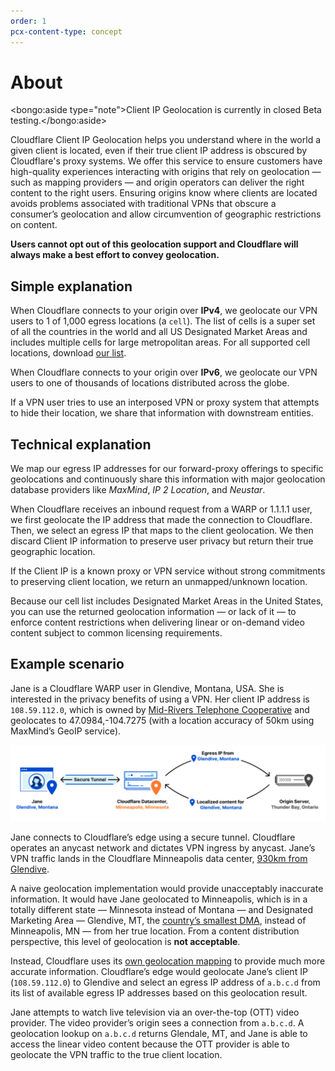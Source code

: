 ```yaml
---
order: 1
pcx-content-type: concept
---
```


# About

<bongo:aside type="note">Client IP Geolocation is currently in closed Beta testing.</bongo:aside>

Cloudflare Client IP Geolocation helps you understand where in the world a given client is located, even if their true client IP address is obscured by Cloudflare's proxy systems. We offer this service to ensure customers have high-quality experiences interacting with origins that rely on geolocation — such as mapping providers — and origin operators can deliver the right content to the right users. Ensuring origins know where clients are located avoids problems associated with traditional VPNs that obscure a consumer’s geolocation and allow circumvention of geographic restrictions on content.

**Users cannot opt out of this geolocation support and Cloudflare will always make a best effort to convey geolocation.**

## Simple explanation

When Cloudflare connects to your origin over **IPv4**, we geolocate our VPN users to 1 of 1,000 egress locations (a `cell`). The list of cells is a super set of all the countries in the world and all US Designated Market Areas and includes multiple cells for large metropolitan areas. For all supported cell locations, download [our list](https://api.cloudflare.com/local-ip-ranges.csv).

When Cloudflare connects to your origin over **IPv6**, we geolocate our VPN users to one of thousands of locations distributed across the globe.

If a VPN user tries to use an interposed VPN or proxy system that attempts to hide their location, we share that information with downstream entities.

## Technical explanation

We map our egress IP addresses for our forward-proxy offerings to specific geolocations and continuously share this information with major geolocation database providers like _MaxMind_, _IP 2 Location_, and _Neustar_.

When Cloudflare receives an inbound request from a WARP or 1.1.1.1 user, we first geolocate the IP address that made the connection to Cloudflare. Then, we select an egress IP that maps to the client geolocation. We then discard Client IP information to preserve user privacy but return their true geographic location.

If the Client IP is a known proxy or VPN service without strong commitments to preserving client location, we return an unmapped/unknown location.

Because our cell list includes Designated Market Areas in the United States, you can use the returned geolocation information — or lack of it — to enforce content restrictions when delivering linear or on-demand video content subject to common licensing requirements.

## Example scenario

Jane is a Cloudflare WARP user in Glendive, Montana, USA. She is interested in the privacy benefits of using a VPN. Her client IP address is `108.59.112.0`, which is owned by [Mid-Rivers Telephone Cooperative](https://bgp.he.net/AS11961) and geolocates to 47.0984,-104.7275 (with a location accuracy of 50km using MaxMind’s GeoIP service).

![Cloudflare reports accurate location information, even over VPN](static/client-ip-geolocation-example.png)

Jane connects to Cloudflare’s edge using a secure tunnel. Cloudflare operates an anycast network and dictates VPN ingress by anycast. Jane’s VPN traffic lands in the Cloudflare Minneapolis data center, [930km from Glendive](http://www.gcmap.com/mapui?P=GDV-MSP).

A naive geolocation implementation would provide unacceptably inaccurate information. It would have Jane geolocated to Minneapolis, which is in a totally different state — Minnesota instead of Montana — and Designated Marketing Area — Glendive, MT, the [country’s smallest DMA](https://mediatracks.com/resources/nielsen-dma-rankings-2020/), instead of Minneapolis, MN — from her true location. From a content distribution perspective, this level of geolocation is **not acceptable**.

Instead, Cloudflare uses its [own geolocation mapping](#how-it-works-detailed) to provide much more accurate information. Cloudflare’s edge would geolocate Jane’s client IP (`108.59.112.0`) to Glendive and select an egress IP address of `a.b.c.d` from its list of available egress IP addresses based on this geolocation result.

Jane attempts to watch live television via an over-the-top (OTT) video provider. The video provider’s origin sees a connection from `a.b.c.d`. A geolocation lookup on `a.b.c.d` returns Glendale, MT, and Jane is able to access the linear video content because the OTT provider is able to geolocate the VPN traffic to the true client location.
